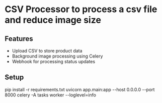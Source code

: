 # CSV Processor to process a csv file and reduce image size

## Features
- Upload CSV to store product data
- Background image processing using Celery
- Webhook for processing status updates

## Setup
pip install -r requirements.txt
uvicorn app.main:app --host 0.0.0.0 --port 8000
celery -A tasks worker --loglevel=info
